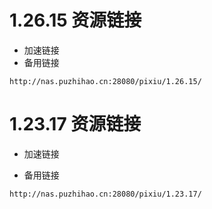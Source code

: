 # 1.26.15 资源链接

- 加速链接
- 备用链接

```shell
http://nas.puzhihao.cn:28080/pixiu/1.26.15/
```

# 1.23.17 资源链接

- 加速链接

- 备用链接

```shell
http://nas.puzhihao.cn:28080/pixiu/1.23.17/
```
